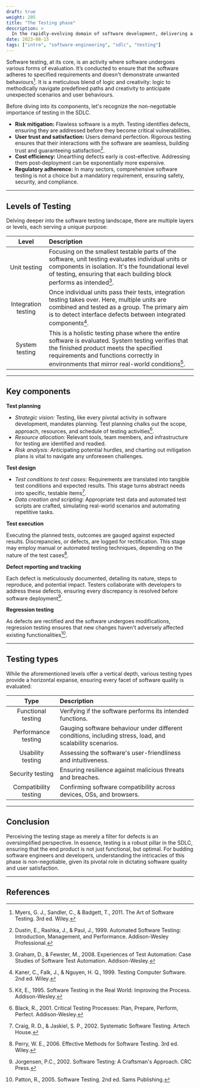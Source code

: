 ```yaml
---
draft: true
weight: 205
title: "The Testing phase"
description: >
  In the rapidly-evolving domain of software development, delivering a product isn't the endpoint, it's a milestone. However, before that milestone can be reached, a rigorous evaluation must ensure the software is robust, user-friendly, and aligns with specified requirements. The torchbearer of this assessment? The testing stage of the Software Development Life Cycle (SDLC). Dive with me into this crucial phase and fathom its depth and expanse.
date: 2023-08-15
tags: ["intro", "software-engineering", "sdlc", "testing"]
---
```


Software testing, at its core, is an activity where software undergoes various forms of evaluation. It’s conducted to ensure that the software adheres to specified requirements and doesn't demonstrate unwanted behaviours[^1]. It is a meticulous blend of logic and creativity: logic to methodically navigate predefined paths and creativity to anticipate unexpected scenarios and user behaviours.

Before diving into its components, let's recognize the non-negotiable importance of testing in the SDLC.

- **Risk mitigation:** Flawless software is a myth. Testing identifies defects, ensuring they are addressed before they become critical vulnerabilities.
- **User trust and satisfaction:** Users demand perfection. Rigorous testing ensures that their interactions with the software are seamless, building trust and guaranteeing satisfaction[^2].
- **Cost efficiency:** Unearthing defects early is cost-effective. Addressing them post-deployment can be exponentially more expensive.
- **Regulatory adherence:** In many sectors, comprehensive software testing is not a choice but a mandatory requirement, ensuring safety, security, and compliance.

---

## Levels of Testing

Delving deeper into the software testing landscape, there are multiple layers or levels, each serving a unique purpose:

| Level | Description |
|:-----:|:------|
| Unit testing | Focusing on the smallest testable parts of the software, unit testing evaluates individual units or components in isolation. It's the foundational level of testing, ensuring that each building block performs as intended[^3]. |
| Integration testing | Once individual units pass their tests, integration testing takes over. Here, multiple units are combined and tested as a group. The primary aim is to detect interface defects between integrated components[^4]. |
| System testing | This is a holistic testing phase where the entire software is evaluated. System testing verifies that the finished product meets the specified requirements and functions correctly in environments that mirror real-world conditions[^5]. |

---

## Key components

**Test planning**

- *Strategic vision:* Testing, like every pivotal activity in software development, mandates planning. Test planning chalks out the scope, approach, resources, and schedule of testing activities[^6].
- *Resource allocation:* Relevant tools, team members, and infrastructure for testing are identified and readied.
- *Risk analysis:* Anticipating potential hurdles, and charting out mitigation plans is vital to navigate any unforeseen challenges.

**Test design**

- *Test conditions to test cases:* Requirements are translated into tangible test conditions and expected results. This stage turns abstract needs into specific, testable items[^7].
- *Data creation and scripting:* Appropriate test data and automated test scripts are crafted, simulating real-world scenarios and automating repetitive tasks.

**Test execution**

Executing the planned tests, outcomes are gauged against expected results. Discrepancies, or defects, are logged for rectification. This stage may employ manual or automated testing techniques, depending on the nature of the test cases[^8].

**Defect reporting and tracking**

Each defect is meticulously documented, detailing its nature, steps to reproduce, and potential impact. Testers collaborate with developers to address these defects, ensuring every discrepancy is resolved before software deployment[^9].

**Regression testing**

As defects are rectified and the software undergoes modifications, regression testing ensures that new changes haven't adversely affected existing functionalities[^10].

---

## Testing types

While the aforementioned levels offer a vertical depth, various testing types provide a horizontal expanse, ensuring every facet of software quality is evaluated:

| Type | Description |
|:-----:|:------|
| Functional testing | Verifying if the software performs its intended functions. |
| Performance testing | Gauging software behaviour under different conditions, including stress, load, and scalability scenarios. |
| Usability testing | Assessing the software's user-friendliness and intuitiveness. |
| Security testing | Ensuring resilience against malicious threats and breaches. |
| Compatibility testing | Confirming software compatibility across devices, OSs, and browsers. |

---

## Conclusion

Perceiving the testing stage as merely a filter for defects is an oversimplified perspective. In essence, testing is a robust pillar in the SDLC, ensuring that the end product is not just functional, but optimal. For budding software engineers and developers, understanding the intricacies of this phase is non-negotiable, given its pivotal role in dictating software quality and user satisfaction.

---

## References

[^1]: Myers, G. J., Sandler, C., & Badgett, T., 2011. The Art of Software Testing. 3rd ed. Wiley.
[^2]: Dustin, E., Rashka, J., & Paul, J., 1999. Automated Software Testing: Introduction, Management, and Performance. Addison-Wesley Professional.
[^3]: Graham, D., & Fewster, M., 2008. Experiences of Test Automation: Case Studies of Software Test Automation. Addison-Wesley.
[^4]: Kaner, C., Falk, J., & Nguyen, H. Q., 1999. Testing Computer Software. 2nd ed. Wiley.
[^5]: Kit, E., 1995. Software Testing in the Real World: Improving the Process. Addison-Wesley.
[^6]: Black, R., 2001. Critical Testing Processes: Plan, Prepare, Perform, Perfect. Addison-Wesley.
[^7]: Craig, R. D., & Jaskiel, S. P., 2002. Systematic Software Testing. Artech House.
[^8]: Perry, W. E., 2006. Effective Methods for Software Testing. 3rd ed. Wiley.
[^9]: Jorgensen, P.C., 2002. Software Testing: A Craftsman's Approach. CRC Press.
[^10]: Patton, R., 2005. Software Testing. 2nd ed. Sams Publishing.

